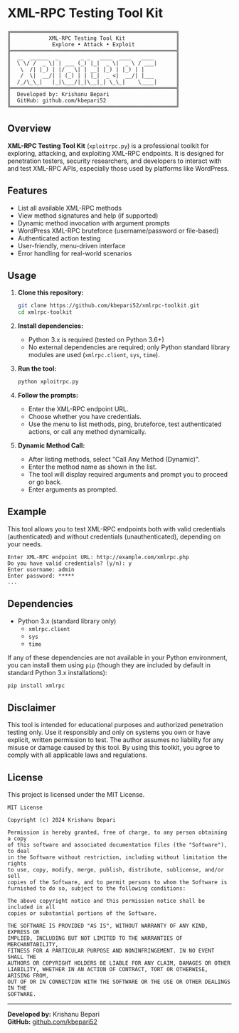 # XML-RPC Testing Tool Kit

```
╔════════════════════════════════════════════════════╗
║            XML-RPC Testing Tool Kit                ║
║             Explore • Attack • Exploit             ║
╠════════════════════════════════════════════════════╣
║  __  ______  _       _ _   ____  ____   ____       ║
║  \ \/ /  _ \| | ___ (_) |_|  _ \|  _ \ / ___|      ║
║   \  /| |_) | |/ _ \| | __| |_) | |_) | |          ║
║   /  \|  __/| | (_) | | |_|  _ <|  __/| |___       ║
║  /_/\_\_|   |_|\___/|_|\__|_| \_\_|    \____|      ║
╠════════════════════════════════════════════════════╣
║  Developed by: Krishanu Bepari                     ║
║  GitHub: github.com/kbepari52                      ║
╚════════════════════════════════════════════════════╝
```

## Overview

**XML-RPC Testing Tool Kit** (`xploitrpc.py`) is a professional toolkit for exploring, attacking, and exploiting XML-RPC endpoints. It is designed for penetration testers, security researchers, and developers to interact with and test XML-RPC APIs, especially those used by platforms like WordPress.

## Features

- List all available XML-RPC methods
- View method signatures and help (if supported)
- Dynamic method invocation with argument prompts
- WordPress XML-RPC bruteforce (username/password or file-based)
- Authenticated action testing
- User-friendly, menu-driven interface
- Error handling for real-world scenarios

## Usage

1. **Clone this repository:**
   ```bash
   git clone https://github.com/kbepari52/xmlrpc-toolkit.git
   cd xmlrpc-toolkit
   ```

2. **Install dependencies:**
   - Python 3.x is required (tested on Python 3.6+)
   - No external dependencies are required; only Python standard library modules are used (`xmlrpc.client`, `sys`, `time`).

3. **Run the tool:**
   ```bash
   python xploitrpc.py
   ```

4. **Follow the prompts:**
   - Enter the XML-RPC endpoint URL.
   - Choose whether you have credentials.
   - Use the menu to list methods, ping, bruteforce, test authenticated actions, or call any method dynamically.

5. **Dynamic Method Call:**
   - After listing methods, select "Call Any Method (Dynamic)".
   - Enter the method name as shown in the list.
   - The tool will display required arguments and prompt you to proceed or go back.
   - Enter arguments as prompted.

## Example

This tool allows you to test XML-RPC endpoints both with valid credentials (authenticated) and without credentials (unauthenticated), depending on your needs.

```
Enter XML-RPC endpoint URL: http://example.com/xmlrpc.php
Do you have valid credentials? (y/n): y
Enter username: admin
Enter password: *****
...
```

## Dependencies

- Python 3.x (standard library only)
  - `xmlrpc.client`
  - `sys`
  - `time`

If any of these dependencies are not available in your Python environment, you can install them using `pip` (though they are included by default in standard Python 3.x installations):

```bash
pip install xmlrpc
```

## Disclaimer

This tool is intended for educational purposes and authorized penetration testing only. Use it responsibly and only on systems you own or have explicit, written permission to test. The author assumes no liability for any misuse or damage caused by this tool. By using this toolkit, you agree to comply with all applicable laws and regulations.

## License

This project is licensed under the MIT License.

```
MIT License

Copyright (c) 2024 Krishanu Bepari

Permission is hereby granted, free of charge, to any person obtaining a copy
of this software and associated documentation files (the "Software"), to deal
in the Software without restriction, including without limitation the rights
to use, copy, modify, merge, publish, distribute, sublicense, and/or sell
copies of the Software, and to permit persons to whom the Software is
furnished to do so, subject to the following conditions:

The above copyright notice and this permission notice shall be included in all
copies or substantial portions of the Software.

THE SOFTWARE IS PROVIDED "AS IS", WITHOUT WARRANTY OF ANY KIND, EXPRESS OR
IMPLIED, INCLUDING BUT NOT LIMITED TO THE WARRANTIES OF MERCHANTABILITY,
FITNESS FOR A PARTICULAR PURPOSE AND NONINFRINGEMENT. IN NO EVENT SHALL THE
AUTHORS OR COPYRIGHT HOLDERS BE LIABLE FOR ANY CLAIM, DAMAGES OR OTHER
LIABILITY, WHETHER IN AN ACTION OF CONTRACT, TORT OR OTHERWISE, ARISING FROM,
OUT OF OR IN CONNECTION WITH THE SOFTWARE OR THE USE OR OTHER DEALINGS IN THE
SOFTWARE.
```

---

**Developed by:** Krishanu Bepari  
**GitHub:** [github.com/kbepari52](https://github.com/kbepari52)
